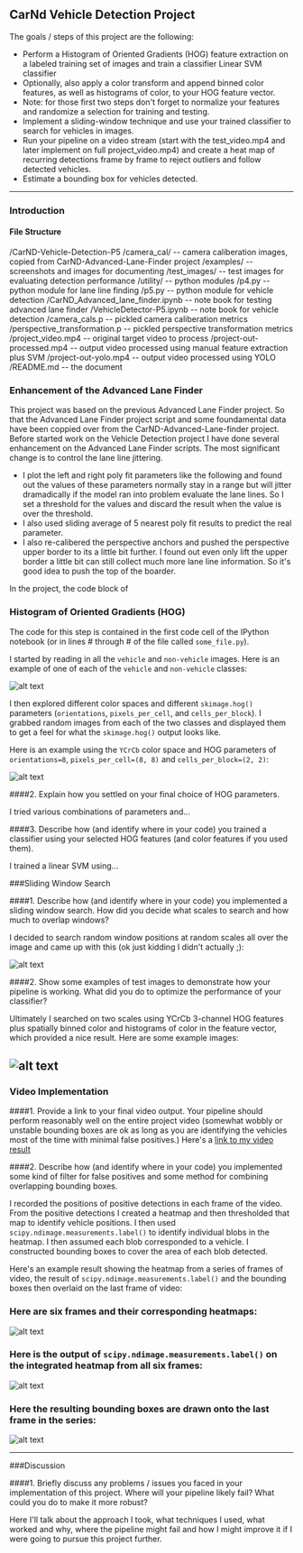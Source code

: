 ## CarNd Vehicle Detection Project

The goals / steps of this project are the following:

* Perform a Histogram of Oriented Gradients (HOG) feature extraction on a labeled training set of images and train a classifier Linear SVM classifier
* Optionally, also apply a color transform and append binned color features, as well as histograms of color, to your HOG feature vector. 
* Note: for those first two steps don't forget to normalize your features and randomize a selection for training and testing.
* Implement a sliding-window technique and use your trained classifier to search for vehicles in images.
* Run your pipeline on a video stream (start with the test_video.mp4 and later implement on full project_video.mp4) and create a heat map of recurring detections frame by frame to reject outliers and follow detected vehicles.
* Estimate a bounding box for vehicles detected.

[//]: # (Image References)
[image1]: ./examples/car_not_car.png
[image2]: ./examples/HOG_example.jpg
[image3]: ./examples/sliding_windows.jpg
[image4]: ./examples/sliding_window.jpg
[image5]: ./examples/bboxes_and_heat.png
[image6]: ./examples/labels_map.png
[image7]: ./examples/output_bboxes.png
[video1]: ./project_video.mp4

---
### Introduction
#### File Structure
/CarND-Vehicle-Detection-P5
    /camera_cal/                         -- camera caliberation images, copied from CarND-Advanced-Lane-Finder project
    /examples/                           -- screenshots and images for documenting
    /test_images/                        -- test images for evaluating detection performance
    /utility/                            -- python modules
        /p4.py                           -- python module for lane line finding
        /p5.py                           -- python module for vehicle detection
    /CarND_Advanced_lane_finder.ipynb    -- note book for testing advanced lane finder
    /VehicleDetector-P5.ipynb            -- note book for vehicle detection
    /camera_cals.p                       -- pickled camera caliberation metrics
    /perspective_transformation.p        -- pickled perspective transformation metrics
    /project_video.mp4                   -- original target video to process
    /project-out-processed.mp4           -- output video processed using manual feature extraction plus SVM
    /project-out-yolo.mp4                -- output video processed using YOLO
    /README.md                           -- the document
### Enhancement of the Advanced Lane Finder
This project was based on the previous Advanced Lane Finder project. So that the Advanced Lane Finder project script and some foundamental data have been coppied over from the CarND-Advanced-Lane-finder project. Before started work on the Vehicle Detection project I have done several enhancement on the Advanced Lane Finder scripts. The most significant change is to control the lane line jittering. 
* I plot the left and right poly fit parameters like the following and found out the values of these parameters normally stay in a range but will jitter dramadically if the model ran into problem evaluate the lane lines. So I set a threshold for the values and discard the result when the value is over the threshold.
* I also used sliding average of 5 nearest poly fit results to predict the real parameter. 
* I also re-calibered the perspective anchors and pushed the perspective upper border to its a little bit further. I found out even only lift the upper border a little bit can still collect much more lane line information. So it's good idea to push the top of the boarder. 

In the project, the code block of   

### Histogram of Oriented Gradients (HOG)

The code for this step is contained in the first code cell of the IPython notebook (or in lines # through # of the file called `some_file.py`).  

I started by reading in all the `vehicle` and `non-vehicle` images.  Here is an example of one of each of the `vehicle` and `non-vehicle` classes:

![alt text][image1]

I then explored different color spaces and different `skimage.hog()` parameters (`orientations`, `pixels_per_cell`, and `cells_per_block`).  I grabbed random images from each of the two classes and displayed them to get a feel for what the `skimage.hog()` output looks like.

Here is an example using the `YCrCb` color space and HOG parameters of `orientations=8`, `pixels_per_cell=(8, 8)` and `cells_per_block=(2, 2)`:


![alt text][image2]

####2. Explain how you settled on your final choice of HOG parameters.

I tried various combinations of parameters and...

####3. Describe how (and identify where in your code) you trained a classifier using your selected HOG features (and color features if you used them).

I trained a linear SVM using...

###Sliding Window Search

####1. Describe how (and identify where in your code) you implemented a sliding window search.  How did you decide what scales to search and how much to overlap windows?

I decided to search random window positions at random scales all over the image and came up with this (ok just kidding I didn't actually ;):

![alt text][image3]

####2. Show some examples of test images to demonstrate how your pipeline is working.  What did you do to optimize the performance of your classifier?

Ultimately I searched on two scales using YCrCb 3-channel HOG features plus spatially binned color and histograms of color in the feature vector, which provided a nice result.  Here are some example images:

![alt text][image4]
---

### Video Implementation

####1. Provide a link to your final video output.  Your pipeline should perform reasonably well on the entire project video (somewhat wobbly or unstable bounding boxes are ok as long as you are identifying the vehicles most of the time with minimal false positives.)
Here's a [link to my video result](./project_video.mp4)


####2. Describe how (and identify where in your code) you implemented some kind of filter for false positives and some method for combining overlapping bounding boxes.

I recorded the positions of positive detections in each frame of the video.  From the positive detections I created a heatmap and then thresholded that map to identify vehicle positions.  I then used `scipy.ndimage.measurements.label()` to identify individual blobs in the heatmap.  I then assumed each blob corresponded to a vehicle.  I constructed bounding boxes to cover the area of each blob detected.  

Here's an example result showing the heatmap from a series of frames of video, the result of `scipy.ndimage.measurements.label()` and the bounding boxes then overlaid on the last frame of video:

### Here are six frames and their corresponding heatmaps:

![alt text][image5]

### Here is the output of `scipy.ndimage.measurements.label()` on the integrated heatmap from all six frames:
![alt text][image6]

### Here the resulting bounding boxes are drawn onto the last frame in the series:
![alt text][image7]



---

###Discussion

####1. Briefly discuss any problems / issues you faced in your implementation of this project.  Where will your pipeline likely fail?  What could you do to make it more robust?

Here I'll talk about the approach I took, what techniques I used, what worked and why, where the pipeline might fail and how I might improve it if I were going to pursue this project further.  

